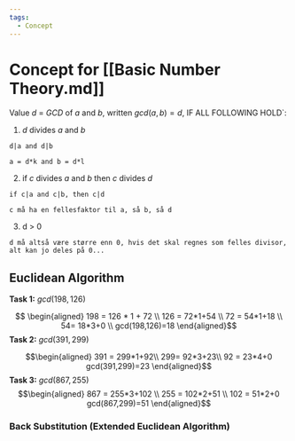 ```yaml
---
tags:
  - Concept
---
```

# Concept for [[Basic Number Theory.md]]

Value $d$ = $GCD$ of $a$ and $b$, written $gcd(a,b) = d$, IF ALL FOLLOWING HOLD`:

1. $d$ divides $a$ and $b$
``` Example
d|a and d|b

a = d*k and b = d*l
```
2. if $c$ divides $a$ and $b$ then $c$ divides $d$
``` Example
if c|a and c|b, then c|d

c må ha en fellesfaktor til a, så b, så d
```
3. d > 0
``` Forklaring
d må altså være større enn 0, hvis det skal regnes som felles divisor, alt kan jo deles på 0...
```

## Euclidean Algorithm

**Task 1:**
$gcd(198,126)$

$$ \begin{aligned}
198 = 126 * 1 + 72 \\
126 = 72*1+54 \\ 
72 = 54*1+18 \\
54= 18*3+0 \\
gcd(198,126)=18
\end{aligned}$$
**Task 2:**
$gcd(391,299)$

$$\begin{aligned}
391 = 299*1+92\\
299= 92*3+23\\
92 = 23*4+0
gcd(391,299)=23
\end{aligned}$$
**Task 3:**
$gcd(867,255)$
$$\begin{aligned}
867 = 255*3+102 \\
255 = 102*2+51 \\
102 = 51*2+0
gcd(867,299)=51
\end{aligned}$$

### Back Substitution (Extended Euclidean Algorithm)
